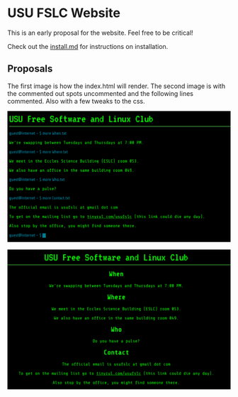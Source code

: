 # USU FSLC Website

This is an early proposal for the website. Feel free to be critical!

Check out the [install.md](install.md) for instructions on installation.

## Proposals

The first image is how the index.html will render. The second image is with the commented out spots uncommented and the following lines commented. Also with a few tweaks to the css.

![alt text](https://github.com/USUFSLC/website/blob/master/readme_images/terminal_proposal.png "Terminal")

![alt text](https://github.com/USUFSLC/website/blob/master/readme_images/centered_proposal.png "Centered")
